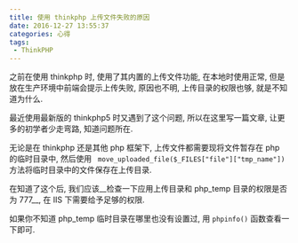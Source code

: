 ```yaml
---
title: 使用 thinkphp 上传文件失败的原因
date: 2016-12-27 13:55:37
categories: 心得
tags:
 - ThinkPHP
---
```


之前在使用 thinkphp 时, 使用了其内置的上传文件功能, 在本地时使用正常, 但是放在生产环境中前端会提示上传失败, 原因也不明, 上传目录的权限也够, 就是不知道为什么.

最近使用最新版的 thinkphp5 时又遇到了这个问题, 所以在这里写一篇文章, 让更多的初学者少走弯路, 知道问题所在.

无论是在 thinkphp 还是其他 php 框架下, 上传文件都需要现将文件暂存在 php 的临时目录中, 然后使用 ` move_uploaded_file($_FILES["file"]["tmp_name"])` 方法将临时目录中的文件保存在上传目录.

在知道了这个后, 我们应该__检查一下应用上传目录和 php_temp 目录的权限是否为 777__, 在 IIS 下需要给予足够的权限.

如果你不知道 php_temp 临时目录在哪里也没有设置过, 用 `phpinfo()` 函数查看一下即可.
